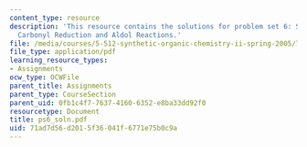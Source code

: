 ```yaml
---
content_type: resource
description: 'This resource contains the solutions for problem set 6: Stereocontrolled
  Carbonyl Reduction and Aldol Reactions.'
file: /media/courses/5-512-synthetic-organic-chemistry-ii-spring-2005/71ad7d56d2015f36041f6771e75b0c9a_ps6_soln.pdf
file_type: application/pdf
learning_resource_types:
- Assignments
ocw_type: OCWFile
parent_title: Assignments
parent_type: CourseSection
parent_uid: 0fb1c4f7-7637-4160-6352-e8ba33dd92f0
resourcetype: Document
title: ps6_soln.pdf
uid: 71ad7d56-d201-5f36-041f-6771e75b0c9a
---
```

